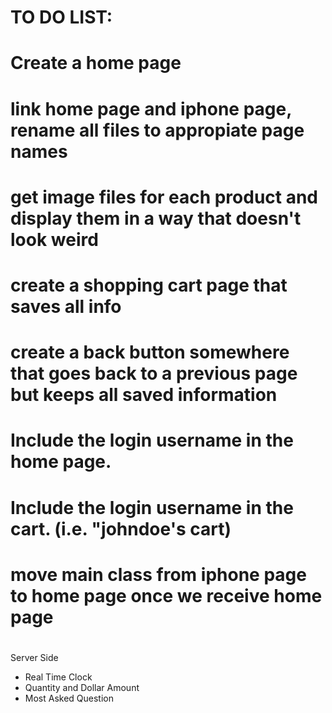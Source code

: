# TO DO LIST:

# Create a home page
# link home page and iphone page, rename all files to appropiate page names
# get image files for each product and display them in a way that doesn't look weird
# create a shopping cart page that saves all info
# create a back button somewhere that goes back to a previous page but keeps all saved information
# Include the login username in the home page. 
# Include the login username in the cart. (i.e. "johndoe's cart)
# move main class from iphone page to home page once we receive home page
#


Server Side 
<ul>
  <li> Real Time Clock
  <li> Quantity and Dollar Amount
  <li> Most Asked Question
</ul>
